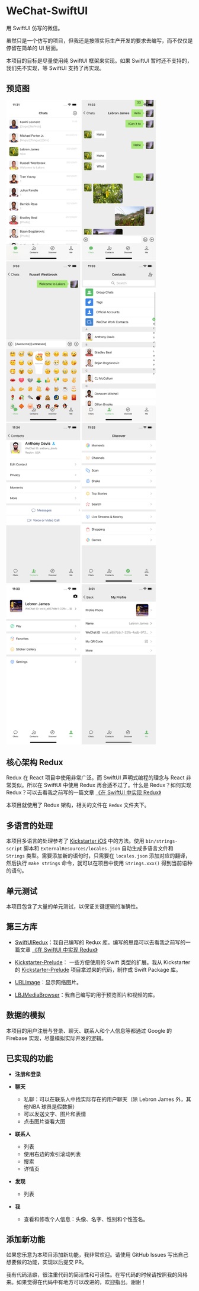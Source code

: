 # WeChat-SwiftUI

用 SwiftUI 仿写的微信。

虽然只是一个仿写的项目，但我还是按照实际生产开发的要求去编写，而不仅仅是停留在简单的 UI 层面。

本项目的目标是尽量使用纯 SwiftUI 框架来实现。如果 SwiftUI 暂时还不支持的，我们先不实现，等 SwiftUI 支持了再实现。

## 预览图

<img src="./previews/1.png" width="200"/> <img src="./previews/2.png" width="200"/> <img src="./previews/3.png" width="200"/> <img src="./previews/4.png" width="200"/>
<img src="./previews/5.png" width="200"/> <img src="./previews/6.png" width="200"/> <img src="./previews/7.png" width="200"/> <img src="./previews/8.png" width="200"/>

## 核心架构 Redux

Redux 在 React 项目中使用非常广泛。而 SwiftUI 声明式编程的理念与 React 非常类似。所以在 SwiftUI 中使用 Redux 再合适不过了。什么是 Redux？如何实现 Redux？可以去看我之前写的一篇文章 [《在 SwiftUI 中实现 Redux》](https://juejin.cn/post/6912251186770870286)

本项目就使用了 Redux 架构，相关的文件在 `Redux`  文件夹下。

## 多语言的处理

本项目多语言的处理参考了 [Kickstarter iOS](https://github.com/kickstarter/ios-oss) 中的方法。使用 `bin/strings-script` 脚本和 `ExternalResources/locales.json` 自动生成多语言文件和 `Strings` 类型。需要添加新的语句时，只需要在 `locales.json` 添加对应的翻译，然后执行 `make strings` 命令，就可以在项目中使用 `Strings.xxx()` 得到当前语种的语句。

## 单元测试

本项目包含了大量的单元测试，以保证关键逻辑的准确性。

## 第三方库

-  [SwiftUIRedux](https://github.com/Lebron1992/SwiftUIRedux)：我自己编写的 Redux 库。编写的思路可以去看我之前写的一篇文章 [《在 SwiftUI 中实现 Redux》](https://juejin.cn/post/6912251186770870286)

-  [Kickstarter-Prelude](https://github.com/Lebron1992/Kickstarter-Prelude)： 一些方便使用的 Swift 类型的扩展。我从 Kickstarter 的 [Kickstarter-Prelude](https://github.com/kickstarter/Kickstarter-Prelude) 项目拿过来的代码，制作成 Swift Package 库。

-  [URLImage](https://github.com/dmytro-anokhin/url-image)：显示网络图片。

-  [LBJMediaBrowser](https://github.com/Lebron1992/LBJMediaBrowser)：我自己编写的用于预览图片和视频的库。

## 数据的模拟

本项目的用户注册与登录、聊天、联系人和个人信息等都通过 Google 的 Firebase 实现，尽量模拟实际开发的逻辑。

## 已实现的功能

- **注册和登录**

- **聊天**
	- 私聊：可以在联系人中找实际存在的用户聊天（除 Lebron James 外，其他NBA 球员是假数据）
	- 可以发送文字、图片和表情
	- 点击图片查看大图

- **联系人**
	- 列表
	- 使用右边的索引滚动列表
	- 搜索
	- 详情页

- **发现**
	- 列表

- **我**
	- 查看和修改个人信息：头像、名字、性别和个性签名。

## 添加新功能

如果您乐意为本项目添加新功能，我非常欢迎。请使用 GitHub Issues 写出自己想要做的功能，实现以后提交 PR。

我有代码洁癖，很注重代码的简洁性和可读性。在写代码的时候请按照我的风格来。如果觉得在代码中有地方可以改进的，欢迎指出。谢谢！
